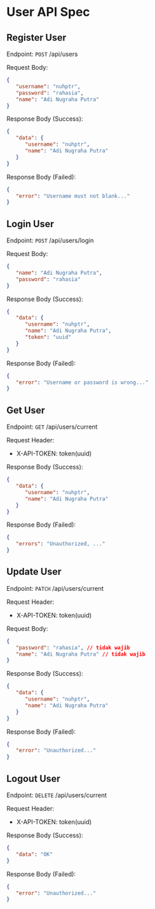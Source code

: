 # User API Spec

## Register User

Endpoint: `POST` /api/users

Request Body:

```json
{
   "username": "nuhptr",
   "password": "rahasia",
   "name": "Adi Nugraha Putra"
}
```

Response Body (Success):

```json
{
   "data": {
      "username": "nuhptr",
      "name": "Adi Nugraha Putra"
   }
}
```

Response Body (Failed):

```json
{
   "error": "Username must not blank..."
}
```

## Login User

Endpoint: `POST` /api/users/login

Request Body:

```json
{
   "name": "Adi Nugraha Putra",
   "password": "rahasia"
}
```

Response Body (Success):

```json
{
   "data": {
      "username": "nuhptr",
      "name": "Adi Nugraha Putra",
      "token": "uuid"
   }
}
```

Response Body (Failed):

```json
{
   "error": "Username or password is wrong..."
}
```

## Get User

Endpoint: `GET` /api/users/current

Request Header:

-  X-API-TOKEN: token(uuid)

Response Body (Success):

```json
{
   "data": {
      "username": "nuhptr",
      "name": "Adi Nugraha Putra"
   }
}
```

Response Body (Failed):

```json
{
   "errors": "Unauthorized, ..."
}
```

## Update User

Endpoint: `PATCH` /api/users/current

Request Header:

-  X-API-TOKEN: token(uuid)

Request Body:

```json
{
   "password": "rahasia", // tidak wajib
   "name": "Adi Nugraha Putra" // tidak wajib
}
```

Response Body (Success):

```json
{
   "data": {
      "username": "nuhptr",
      "name": "Adi Nugraha Putra"
   }
}
```

Response Body (Failed):

```json
{
   "error": "Unauthorized..."
}
```

## Logout User

Endpoint: `DELETE` /api/users/current

Request Header:

-  X-API-TOKEN: token(uuid)

Response Body (Success):

```json
{
   "data": "OK"
}
```

Response Body (Failed):

```json
{
   "error": "Unauthorized..."
}
```
